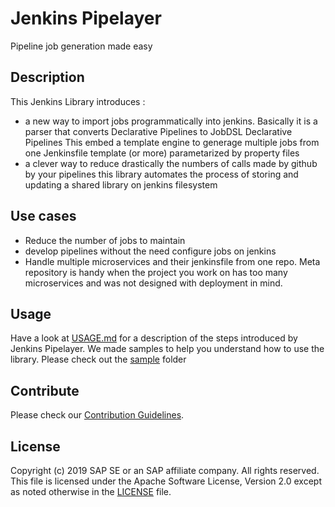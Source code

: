 # Jenkins Pipelayer

Pipeline job generation made easy

## Description

This Jenkins Library introduces :

- a new way to import jobs programmatically into jenkins.
  Basically it is a parser that converts Declarative Pipelines to JobDSL Declarative Pipelines
  This embed a template engine to generage multiple jobs from one Jenkinsfile template (or more) parametarized by property files
- a clever way to reduce drastically the numbers of calls made by github by your pipelines
  this library automates the process of storing and updating a shared library on jenkins filesystem

## Use cases

- Reduce the number of jobs to maintain
- develop pipelines without the need configure jobs on jenkins
- Handle multiple microservices and their jenkinsfile from one repo. Meta repository is handy when the project you work on has too many microservices and was not designed with deployment in mind.

## Usage

Have a look at [USAGE.md](https://github.com/SAP/jenkins-pipelayer/blob/master/USAGE.md) for a description of the steps introduced by Jenkins Pipelayer.
We made samples to help you understand how to use the library. Please check out the [sample](https://github.com/SAP/jenkins-pipelayer/tree/master/sample) folder

## Contribute

Please check our [Contribution Guidelines](https://github.com/SAP/jenkins-pipelayer/blob/master/CONTRIBUTING.md).

## License

Copyright (c) 2019 SAP SE or an SAP affiliate company. All rights reserved. This file is licensed under the Apache Software License, Version 2.0 except as noted otherwise in the [LICENSE](https://github.com/SAP/jenkins-pipelayer/blob/master/LICENSE) file.

